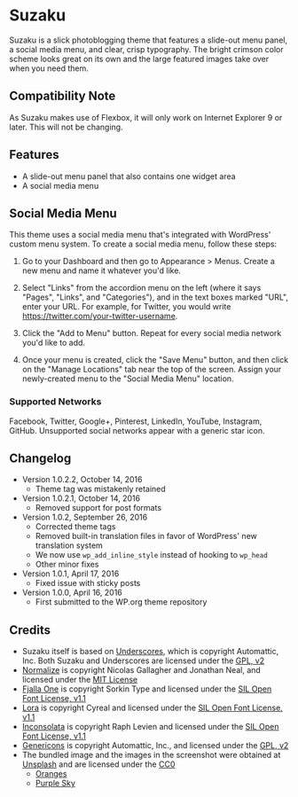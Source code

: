 # Suzaku #

Suzaku is a slick photoblogging theme that features a slide-out menu panel, a social media menu, and clear, crisp typography. The bright crimson color scheme looks great on its own and the large featured images take over when you need them.

## Compatibility Note ##

As Suzaku makes use of Flexbox, it will only work on Internet Explorer 9 or later. This will not be changing.

## Features ##

* A slide-out menu panel that also contains one widget area
* A social media menu

## Social Media Menu ##

This theme uses a social media menu that's integrated with WordPress' custom menu system. To create a social media menu, follow these steps:

1. Go to your Dashboard and then go to Appearance > Menus. Create a new menu and name it whatever you'd like.

2. Select "Links" from the accordion menu on the left (where it says "Pages", "Links", and "Categories"), and in the text boxes marked "URL", enter your URL. For example, for Twitter, you would write https://twitter.com/your-twitter-username.

3. Click the "Add to Menu" button. Repeat for every social media network you'd like to add.

4. Once your menu is created, click the "Save Menu" button, and then click on the "Manage Locations" tab near the top of the screen. Assign your newly-created menu to the "Social Media Menu" location.

### Supported Networks ###

Facebook, Twitter, Google+, Pinterest, LinkedIn, YouTube, Instagram, GitHub. Unsupported social networks appear with a generic star icon.

## Changelog ##

* Version 1.0.2.2, October 14, 2016
	* Theme tag was mistakenly retained
* Version 1.0.2.1, October 14, 2016
	* Removed support for post formats
* Version 1.0.2, September 26, 2016
	* Corrected theme tags
	* Removed built-in translation files in favor of WordPress' new translation system
	* We now use `wp_add_inline_style` instead of hooking to `wp_head`
	* Other minor fixes
* Version 1.0.1, April 17, 2016
	* Fixed issue with sticky posts
* Version 1.0.0, April 16, 2016
	* First submitted to the WP.org theme repository
	
## Credits ##

* Suzaku itself is based on [Underscores](http://underscores.me/), which is copyright Automattic, Inc. Both Suzaku and Underscores are licensed under the [GPL, v2](http://www.gnu.org/licenses/gpl-2.0.html)
* [Normalize](http://necolas.github.io/normalize.css/) is copyright Nicolas Gallagher and Jonathan Neal, and licensed under the [MIT License](https://opensource.org/licenses/MIT)
* [Fjalla One](https://www.google.com/fonts/specimen/Fjalla+One) is copyright Sorkin Type and licensed under the [SIL Open Font License, v1.1](http://scripts.sil.org/cms/scripts/page.php?site_id=nrsi&id=OFL)
* [Lora](https://www.google.com/fonts/specimen/Lora) is copyright Cyreal and licensed under the [SIL Open Font License, v1.1](http://scripts.sil.org/cms/scripts/page.php?site_id=nrsi&id=OFL)
* [Inconsolata](https://www.google.com/fonts/specimen/Inconsolata) is copyright Raph Levien and licensed under the [SIL Open Font License, v1.1](http://scripts.sil.org/cms/scripts/page.php?site_id=nrsi&id=OFL)
* [Genericons](http://genericons.com/) is copyright Automattic, Inc., and licensed under the [GPL, v2](http://www.gnu.org/licenses/gpl-2.0.html)
* The bundled image and the images in the screenshot were obtained at [Unsplash](https://unsplash.com/) and are licensed under the [CC0](http://creativecommons.org/publicdomain/zero/1.0/)
	* [Oranges](https://unsplash.com/photos/BP1Q3Ib_Pyo)
	* [Purple Sky](https://unsplash.com/photos/yPbBYE1pkHo)